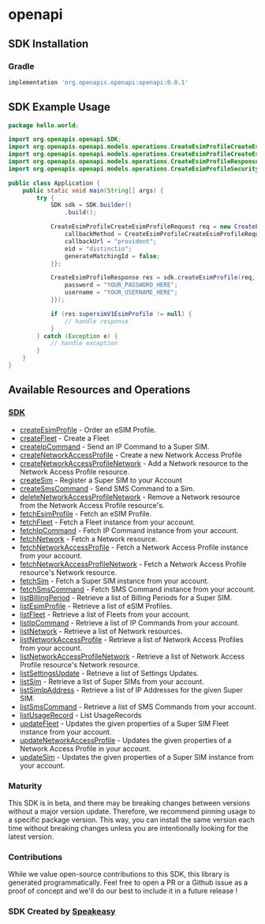 # openapi

<!-- Start SDK Installation -->
## SDK Installation

### Gradle

```groovy
implementation 'org.openapis.openapi:openapi:0.0.1'
```
<!-- End SDK Installation -->

## SDK Example Usage
<!-- Start SDK Example Usage -->
```java
package hello.world;

import org.openapis.openapi.SDK;
import org.openapis.openapi.models.operations.CreateEsimProfileCreateEsimProfileRequest;
import org.openapis.openapi.models.operations.CreateEsimProfileCreateEsimProfileRequestCallbackMethodEnum;
import org.openapis.openapi.models.operations.CreateEsimProfileResponse;
import org.openapis.openapi.models.operations.CreateEsimProfileSecurity;

public class Application {
    public static void main(String[] args) {
        try {
            SDK sdk = SDK.builder()
                .build();

            CreateEsimProfileCreateEsimProfileRequest req = new CreateEsimProfileCreateEsimProfileRequest() {{
                callbackMethod = CreateEsimProfileCreateEsimProfileRequestCallbackMethodEnum.PATCH;
                callbackUrl = "provident";
                eid = "distinctio";
                generateMatchingId = false;
            }};            

            CreateEsimProfileResponse res = sdk.createEsimProfile(req, new CreateEsimProfileSecurity("quibusdam", "unde") {{
                password = "YOUR_PASSWORD_HERE";
                username = "YOUR_USERNAME_HERE";
            }});

            if (res.supersimV1EsimProfile != null) {
                // handle response
            }
        } catch (Exception e) {
            // handle exception
        }
    }
}
```
<!-- End SDK Example Usage -->

<!-- Start SDK Available Operations -->
## Available Resources and Operations

### [SDK](docs/sdk/README.md)

* [createEsimProfile](docs/sdk/README.md#createesimprofile) - Order an eSIM Profile.
* [createFleet](docs/sdk/README.md#createfleet) - Create a Fleet
* [createIpCommand](docs/sdk/README.md#createipcommand) - Send an IP Command to a Super SIM.
* [createNetworkAccessProfile](docs/sdk/README.md#createnetworkaccessprofile) - Create a new Network Access Profile
* [createNetworkAccessProfileNetwork](docs/sdk/README.md#createnetworkaccessprofilenetwork) - Add a Network resource to the Network Access Profile resource.
* [createSim](docs/sdk/README.md#createsim) - Register a Super SIM to your Account
* [createSmsCommand](docs/sdk/README.md#createsmscommand) - Send SMS Command to a Sim.
* [deleteNetworkAccessProfileNetwork](docs/sdk/README.md#deletenetworkaccessprofilenetwork) - Remove a Network resource from the Network Access Profile resource's.
* [fetchEsimProfile](docs/sdk/README.md#fetchesimprofile) - Fetch an eSIM Profile.
* [fetchFleet](docs/sdk/README.md#fetchfleet) - Fetch a Fleet instance from your account.
* [fetchIpCommand](docs/sdk/README.md#fetchipcommand) - Fetch IP Command instance from your account.
* [fetchNetwork](docs/sdk/README.md#fetchnetwork) - Fetch a Network resource.
* [fetchNetworkAccessProfile](docs/sdk/README.md#fetchnetworkaccessprofile) - Fetch a Network Access Profile instance from your account.
* [fetchNetworkAccessProfileNetwork](docs/sdk/README.md#fetchnetworkaccessprofilenetwork) - Fetch a Network Access Profile resource's Network resource.
* [fetchSim](docs/sdk/README.md#fetchsim) - Fetch a Super SIM instance from your account.
* [fetchSmsCommand](docs/sdk/README.md#fetchsmscommand) - Fetch SMS Command instance from your account.
* [listBillingPeriod](docs/sdk/README.md#listbillingperiod) - Retrieve a list of Billing Periods for a Super SIM.
* [listEsimProfile](docs/sdk/README.md#listesimprofile) - Retrieve a list of eSIM Profiles.
* [listFleet](docs/sdk/README.md#listfleet) - Retrieve a list of Fleets from your account.
* [listIpCommand](docs/sdk/README.md#listipcommand) - Retrieve a list of IP Commands from your account.
* [listNetwork](docs/sdk/README.md#listnetwork) - Retrieve a list of Network resources.
* [listNetworkAccessProfile](docs/sdk/README.md#listnetworkaccessprofile) - Retrieve a list of Network Access Profiles from your account.
* [listNetworkAccessProfileNetwork](docs/sdk/README.md#listnetworkaccessprofilenetwork) - Retrieve a list of Network Access Profile resource's Network resource.
* [listSettingsUpdate](docs/sdk/README.md#listsettingsupdate) - Retrieve a list of Settings Updates.
* [listSim](docs/sdk/README.md#listsim) - Retrieve a list of Super SIMs from your account.
* [listSimIpAddress](docs/sdk/README.md#listsimipaddress) - Retrieve a list of IP Addresses for the given Super SIM.
* [listSmsCommand](docs/sdk/README.md#listsmscommand) - Retrieve a list of SMS Commands from your account.
* [listUsageRecord](docs/sdk/README.md#listusagerecord) - List UsageRecords
* [updateFleet](docs/sdk/README.md#updatefleet) - Updates the given properties of a Super SIM Fleet instance from your account.
* [updateNetworkAccessProfile](docs/sdk/README.md#updatenetworkaccessprofile) - Updates the given properties of a Network Access Profile in your account.
* [updateSim](docs/sdk/README.md#updatesim) - Updates the given properties of a Super SIM instance from your account.
<!-- End SDK Available Operations -->

### Maturity

This SDK is in beta, and there may be breaking changes between versions without a major version update. Therefore, we recommend pinning usage 
to a specific package version. This way, you can install the same version each time without breaking changes unless you are intentionally 
looking for the latest version.

### Contributions

While we value open-source contributions to this SDK, this library is generated programmatically. 
Feel free to open a PR or a Github issue as a proof of concept and we'll do our best to include it in a future release !

### SDK Created by [Speakeasy](https://docs.speakeasyapi.dev/docs/using-speakeasy/client-sdks)
